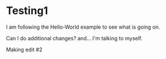 # Testing1
I am following the Hello-World example to see what is going on.

Can I do additional changes?  and... I'm talking to myself.

Making edit #2
